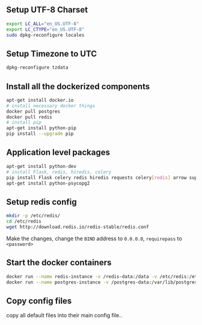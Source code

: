 ## Setup UTF-8 Charset
```bash
export LC_ALL="en_US.UTF-8"
export LC_CTYPE="en_US.UTF-8"
sudo dpkg-reconfigure locales
```

## Setup Timezone to UTC
```bash
dpkg-reconfigure tzdata
```

## Install all the dockerized components
```bash
apt-get install docker.io
# install necessary docker things
docker pull postgres
docker pull redis
# install pip
apt-get install python-pip
pip install --upgrade pip
```
## Application level packages
```bash
apt-get install python-dev
# install Flask, redis, hiredis, celery
pip install Flask celery redis hiredis requests celery[redis] arrow supervisor eventlet
apt-get install python-psycopg2
```

## Setup redis config
```bash
mkdir -p /etc/redis/
cd /etc/redis
wget http://download.redis.io/redis-stable/redis.conf
```
Make the changes, change the `BIND` address to `0.0.0.0`, `requirepass` to `<password>`

## Start the docker containers
```bash
docker run --name redis-instance -v /redis-data:/data -v /etc/redis:/etc/redis -p 127.0.0.1:6379:6739 -d redis redis-server /etc/redis/redis.conf
docker run --name postgres-instance -v /postgres-data:/var/lib/postgresql/data -p 127.0.0.1:5432:5432 -e POSTGRES_PASSWORD=secret -e POSTGRES_USER=default -d postgres
```
## Copy config files
copy all default files into their main config file..

